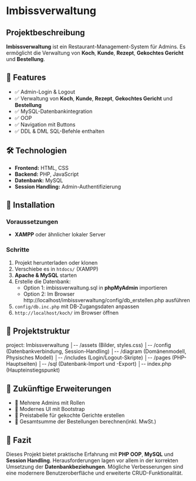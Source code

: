 # Imbissverwaltung

## Projektbeschreibung
**Imbissverwaltung** ist ein Restaurant-Management-System für Admins.
Es ermöglicht die Verwaltung von **Koch**, **Kunde**, **Rezept**, **Gekochtes Gericht** und **Bestellung**.

## 📌 Features
- ✅ Admin-Login & Logout
- ✅ Verwaltung von **Koch**, **Kunde**, **Rezept**, **Gekochtes Gericht** und **Bestellung**
- ✅ MySQL-Datenbankintegration
- ✅ OOP
- ✅ Navigation mit Buttons
- ✅ DDL & DML SQL-Befehle enthalten

## 🛠️ Technologien
- **Frontend:** HTML, CSS
- **Backend:** PHP, JavaScript
- **Datenbank:** MySQL
- **Session Handling:** Admin-Authentifizierung

## 🚀 Installation
### Voraussetzungen
- **XAMPP** oder ähnlicher lokaler Server

### Schritte
1. Projekt herunterladen oder klonen
2. Verschiebe es in `htdocs/` (XAMPP)
3. **Apache & MySQL** starten
4. Erstelle die Datenbank:
   - Option 1: imbissverwaltung.sql in **phpMyAdmin** importieren
   - Option 2: Im Browser http://localhost/imbissverwaltung/config/db_erstellen.php ausführen
5. `config/db.inc.php` mit DB-Zugangsdaten anpassen
6. `http://localhost/koch/` im Browser öffnen

## 📂 Projektstruktur
project: Imbissverwaltung
│-- /assets (Bilder, styles.css)
│-- /config (Datenbankverbindung, Session-Handling)
│-- /diagram (Domänenmodell, Physisches Modell)
│-- /includes (Login/Logout-Skripte)
│-- /pages (PHP-Hauptseiten)
│-- /sql (Datenbank-Import und -Export)
│-- index.php (Haupteinstiegspunkt)

## 🔄 Zukünftige Erweiterungen
- 🔹 Mehrere Admins mit Rollen
- 🔹 Modernes UI mit Bootstrap
- 🔹 Preistabelle für gekochte Gerichte erstellen
- 🔹 Gesamtsumme der Bestellungen berechnen(inkl. MwSt.)

## 📌 Fazit
Dieses Projekt bietet praktische Erfahrung mit **PHP OOP**, **MySQL** und **Session Handling**. Herausforderungen lagen vor allem in der korrekten Umsetzung der **Datenbankbeziehungen**. Mögliche Verbesserungen sind eine modernere Benutzeroberfläche und erweiterte CRUD-Funktionalität.